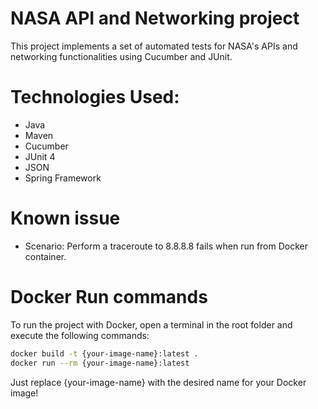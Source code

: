 # NASA API and Networking project
This project implements a set of automated tests for NASA's APIs and networking functionalities using Cucumber and JUnit.

# Technologies Used:
- Java
- Maven
- Cucumber
- JUnit 4
- JSON
- Spring Framework

# Known issue
- Scenario: Perform a traceroute to 8.8.8.8 fails when run from Docker container.

# Docker Run commands
To run the project with Docker, open a terminal in the root folder and execute the following commands:

```bash
docker build -t {your-image-name}:latest .
docker run --rm {your-image-name}:latest
```

Just replace {your-image-name} with the desired name for your Docker image!
